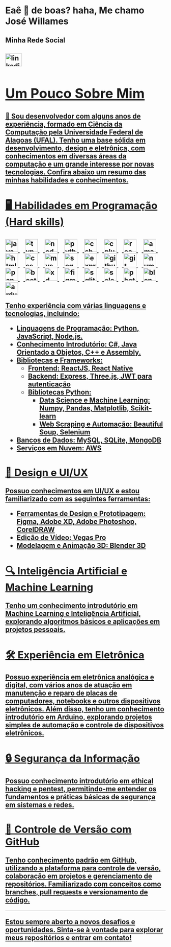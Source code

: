 <h1 align="left">Eaê 👋 de boas? haha, Me chamo José Willames</h1>

###
<h2> Minha Rede Social<h2/>

<div align="left">
  <a href="https://www.linkedin.com/in/willamesab/" target="_blank"/>
  <img src="https://raw.githubusercontent.com/maurodesouza/profile-readme-generator/master/src/assets/icons/social/linkedin/default.svg" width="52" height="40" alt="linkedin logo"  />
</div>

###

# Um Pouco Sobre Mim

###

👋 Sou desenvolvedor com alguns anos de experiência, formado em **Ciência da Computação** pela **Universidade Federal de Alagoas (UFAL)**. Tenho uma base sólida em desenvolvimento, design e eletrônica, com conhecimentos em diversas áreas da computação e um grande interesse por novas tecnologias. Confira abaixo um resumo das minhas habilidades e conhecimentos.

###

## 🖥️ Habilidades em Programação (Hard skills)

###
<div align="left">
  <img src="https://cdn.jsdelivr.net/gh/devicons/devicon/icons/javascript/javascript-original.svg" height="40" alt="javascript logo"  />
  <img width="12" />
  <img src="https://cdn.jsdelivr.net/gh/devicons/devicon/icons/typescript/typescript-original.svg" height="40" alt="typescript logo"  />
  <img width="12" />
  <img src="https://cdn.jsdelivr.net/gh/devicons/devicon/icons/nodejs/nodejs-original.svg" height="40" alt="nodejs logo"  />
  <img width="12" />
  <img src="https://cdn.jsdelivr.net/gh/devicons/devicon/icons/python/python-original.svg" height="40" alt="python logo"  />
  <img width="12" />
  <img src="https://cdn.jsdelivr.net/gh/devicons/devicon/icons/csharp/csharp-original.svg" height="40" alt="csharp logo"  />
  <img width="12" />
  <img src="https://cdn.jsdelivr.net/gh/devicons/devicon/icons/cplusplus/cplusplus-original.svg" height="40" alt="cplusplus logo"  />
  <img width="12" />
  <img src="https://cdn.jsdelivr.net/gh/devicons/devicon/icons/react/react-original.svg" height="40" alt="react logo"  />
  <img width="12" />
  <img src="https://cdn.jsdelivr.net/gh/devicons/devicon/icons/amazonwebservices/amazonwebservices-line-wordmark.svg" height="40" alt="amazonwebservices logo"  />
  <img width="12" />
  <img src="https://cdn.jsdelivr.net/gh/devicons/devicon/icons/html5/html5-original.svg" height="40" alt="html5 logo"  />
  <img width="12" />
  <img src="https://cdn.jsdelivr.net/gh/devicons/devicon/icons/css3/css3-original.svg" height="40" alt="css3 logo"  />
  <img width="12" />
  <img src="https://cdn.jsdelivr.net/gh/devicons/devicon/icons/mysql/mysql-original.svg" height="40" alt="mysql logo"  />
  <img width="12" />
  <img src="https://cdn.jsdelivr.net/gh/devicons/devicon/icons/sequelize/sequelize-original.svg" height="40" alt="sequelize logo"  />
  <img width="12" />
  <img src="https://cdn.jsdelivr.net/gh/devicons/devicon/icons/express/express-original.svg" height="40" alt="express logo"  />
  <img width="12" />
  <img src="https://cdn.jsdelivr.net/gh/devicons/devicon/icons/github/github-original.svg" height="40" alt="github logo"  />
  <img width="12" />
  <img src="https://cdn.jsdelivr.net/gh/devicons/devicon/icons/git/git-original.svg" height="40" alt="git logo"  />
  <img width="12" />
  <img src="https://cdn.jsdelivr.net/gh/devicons/devicon/icons/numpy/numpy-original.svg" height="40" alt="numpy logo"  />
  <img width="12" />
  <img src="https://cdn.jsdelivr.net/gh/devicons/devicon/icons/pandas/pandas-original.svg" height="40" alt="pandas logo"  />
  <img width="12" />
  <img src="https://cdn.jsdelivr.net/gh/devicons/devicon/icons/bootstrap/bootstrap-original.svg" height="40" alt="bootstrap logo"  />
  <img width="12" />
  <img src="https://cdn.jsdelivr.net/gh/devicons/devicon/icons/xd/xd-plain.svg" height="40" alt="xd logo"  />
  <img width="12" />
  <img src="https://cdn.jsdelivr.net/gh/devicons/devicon/icons/figma/figma-original.svg" height="40" alt="figma logo"  />
  <img width="12" />
  <img src="https://cdn.jsdelivr.net/gh/devicons/devicon/icons/sqlite/sqlite-original.svg" height="40" alt="sqlite logo"  />
  <img width="12" />
  <img src="https://cdn.jsdelivr.net/gh/devicons/devicon/icons/selenium/selenium-original.svg" height="40" alt="selenium logo"  />
  <img width="12" />
  <img src="https://cdn.jsdelivr.net/gh/devicons/devicon/icons/photoshop/photoshop-plain.svg" height="40" alt="photoshop logo"  />
  <img width="12" />
  <img src="https://cdn.jsdelivr.net/gh/devicons/devicon/icons/blender/blender-original.svg" height="40" alt="blender logo"  />
  <img width="12" />
  <img src="https://cdn.jsdelivr.net/gh/devicons/devicon/icons/arduino/arduino-original.svg" height="40" alt="arduino logo"  />
</div>

Tenho experiência com várias linguagens e tecnologias, incluindo:

- **Linguagens de Programação**: Python, JavaScript, Node.js.
- **Conhecimento Introdutório**: C#, Java Orientado a Objetos, C++ e Assembly.
- **Bibliotecas e Frameworks**:
  - **Frontend**: ReactJS, React Native
  - **Backend**: Express, Three.js, JWT para autenticação
  - **Bibliotecas Python**:
    - **Data Science e Machine Learning**: Numpy, Pandas, Matplotlib, Scikit-learn
    - **Web Scraping e Automação**: Beautiful Soup, Selenium
- **Bancos de Dados**: MySQL, SQLite, MongoDB
- **Serviços em Nuvem**: AWS

## 🎨 Design e UI/UX

Possuo conhecimentos em **UI/UX** e estou familiarizado com as seguintes ferramentas:

- **Ferramentas de Design e Prototipagem**: Figma, Adobe XD, Adobe Photoshop, CorelDRAW
- **Edição de Vídeo**: Vegas Pro
- **Modelagem e Animação 3D**: Blender 3D

## 🔍 Inteligência Artificial e Machine Learning

Tenho um conhecimento introdutório em **Machine Learning** e **Inteligência Artificial**, explorando algoritmos básicos e aplicações em projetos pessoais.

## 🛠️ Experiência em Eletrônica

Possuo experiência em eletrônica analógica e digital, com vários anos de atuação em **manutenção e reparo de placas** de computadores, notebooks e outros dispositivos eletrônicos. Além disso, tenho um conhecimento introdutório em **Arduino**, explorando projetos simples de automação e controle de dispositivos eletrônicos.

## 🔒 Segurança da Informação

Possuo conhecimento introdutório em **ethical hacking** e **pentest**, permitindo-me entender os fundamentos e práticas básicas de segurança em sistemas e redes.

## 📂 Controle de Versão com GitHub

Tenho conhecimento padrão em **GitHub**, utilizando a plataforma para controle de versão, colaboração em projetos e gerenciamento de repositórios. Familiarizado com conceitos como branches, pull requests e versionamento de código.

---

Estou sempre aberto a novos desafios e oportunidades. Sinta-se à vontade para explorar meus repositórios e entrar em contato!
